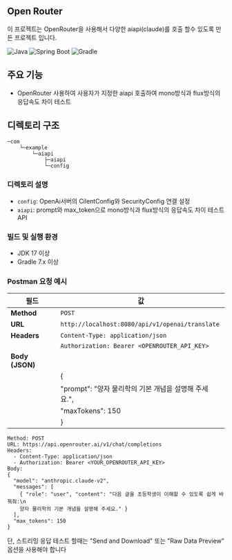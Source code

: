 ## Open Router

이 프로젝트는 OpenRouter을 사용해서 다양한 aiapi(claude)를 호출 할수 있도록 만든 프로젝트 입니다.

![Java](https://img.shields.io/badge/Java-17-ED8B00?style=for-the-badge&logo=java&logoColor=white)
![Spring Boot](https://img.shields.io/badge/Spring_Boot-3.3.5-6DB33F?style=for-the-badge&logo=spring-boot)
![Gradle](https://img.shields.io/badge/Gradle-7.x-02303A?style=for-the-badge&logo=gradle)



## 주요 기능

- OpenRouter 사용하여 사용자가 지정한 aiapi 호출하여 mono방식과 flux방식의 응답속도 차이 테스트

## 디렉토리 구조

```
─com
    └─example
        └─aiapi
            ├─aiapi
            └─config
```


### 디렉토리 설명

- `config`: OpenAi서버의 CilentConfig와 SecurityConfig 연결 설정
- `aiapi`: prompt와 max_token으로 mono방식과 flux방식의 응답속도 차이 테스트 API




### 빌드 및 실행 환경
- JDK 17 이상
- Gradle 7.x 이상


### Postman 요청 예시

| **필드**       | **값**                                                                   |
|----------------|--------------------------------------------------------------------------|
| **Method**     | `POST`                                                                  |
| **URL**        | `http://localhost:8080/api/v1/openai/translate`                         |
| **Headers**    | `Content-Type: application/json`                                        |
|                | `Authorization: Bearer <OPENROUTER_API_KEY>`                            |
| **Body (JSON)**|                                                                         |
|                | {                                                                       |
|                |   "prompt": "양자 물리학의 기본 개념을 설명해 주세요.",                          |
|                |   "maxTokens": 150                                                      |
|                | }                                                                       |

```
Method: POST
URL: https://api.openrouter.ai/v1/chat/completions
Headers:
  - Content-Type: application/json
  - Authorization: Bearer <YOUR_OPENROUTER_API_KEY>
Body:
{
  "model": "anthropic.claude-v2",
  "messages": [
    { "role": "user", "content": "다음 글을 초등학생이 이해할 수 있도록 쉽게 바꿔줘:\n
    양자 물리학의 기본 개념을 설명해 주세요." }
  ],
  "max_tokens": 150
}
```

단, 스트리밍 응답 테스트 할때는 "Send and Download" 또는 "Raw Data Preview" 옵션을 사용해야 합니다
